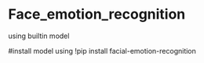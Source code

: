 # Face_emotion_recognition
using builtin model

#install model using
!pip install facial-emotion-recognition


